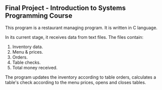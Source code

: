 ## Final Project - Introduction to Systems Programming Course

This program is a restaurant managing program. It is written in C language.

In its current stage, it receives data from text files. The files contain:

1. Inventory data.
2. Menu & prices.
3. Orders.
4. Table checks.
5. Total money received.

The program updates the inventory according to table orders, calculates a table's check according to the menu prices, opens and closes tables.
